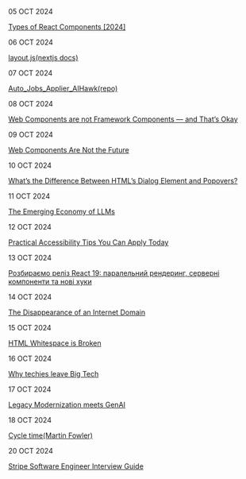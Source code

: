 05 OCT 2024

[Types of React Components [2024]](https://www.robinwieruch.de/react-component-types/)

06 OCT 2024

[layout.js(nextjs docs)](https://nextjs.org/docs/app/api-reference/file-conventions/layout)

07 OCT 2024

[Auto_Jobs_Applier_AIHawk(repo)](https://github.com/feder-cr/Auto_Jobs_Applier_AIHawk)

08 OCT 2024

[Web Components are not Framework Components — and That’s Okay](https://lea.verou.me/blog/2024/wcs-vs-frameworks/?utm_source=tldrwebdev)

09 OCT 2024

[Web Components Are Not the Future](https://dev.to/ryansolid/web-components-are-not-the-future-48bh)

10 OCT 2024

[What’s the Difference Between HTML’s Dialog Element and Popovers? ](https://frontendmasters.com/blog/whats-the-difference-between-htmls-dialog-element-and-popovers/)

11 OCT 2024

[The Emerging Economy of LLMs](https://medium.com/wix-engineering/the-emerging-economy-of-llms-883f2ab13067)

12 OCT 2024

[Practical Accessibility Tips You Can Apply Today](https://piccalil.li/blog/practical-accessibility-tips-you-can-apply-today/)


13 OCT 2024

[Розбираємо реліз React 19: паралельний рендеринг, серверні компоненти та нові хуки](https://dou.ua/forums/topic/50385/)

14 OCT 2024

[The Disappearance of an Internet Domain](https://every.to/p/the-disappearance-of-an-internet-domain)

15 OCT 2024

[HTML Whitespace is Broken](https://blog.dwac.dev/posts/html-whitespace)

16 OCT 2024

[Why techies leave Big Tech](https://newsletter.pragmaticengineer.com/p/leaving-big-tech)


17 OCT 2024

[Legacy Modernization meets GenAI](https://www.martinfowler.com/articles/legacy-modernization-gen-ai.html)

18 OCT 2024

[Cycle time(Martin Fowler)](https://martinfowler.com/bliki/CycleTime.html)

20 OCT 2024

[Stripe Software Engineer Interview Guide](https://www.tryexponent.com/guides/stripe-swe-interview)